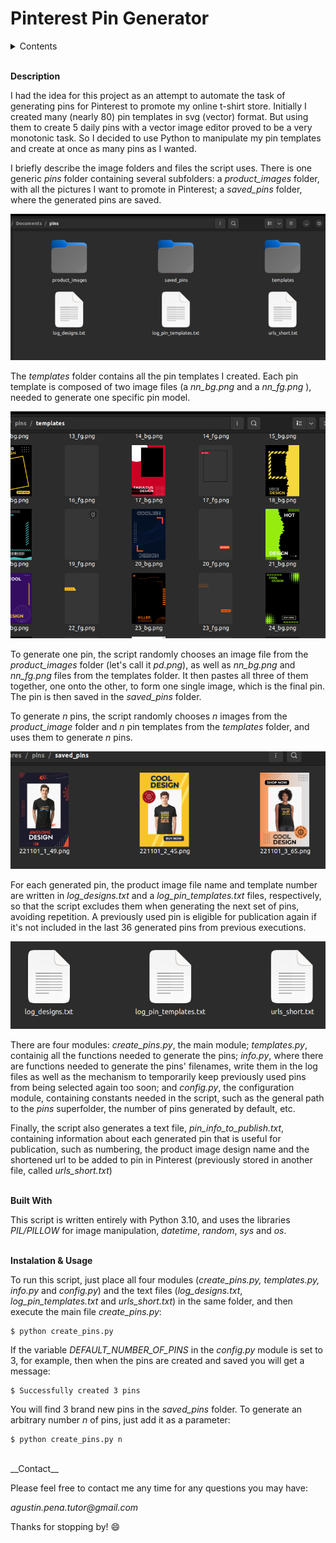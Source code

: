 # Pinterest Pin Generator

<details>
  <summary>Contents</summary>

  1. Description
  2. Built with
  3. Installation & Usage
  4. Contact
</details>
&nbsp;


**Description**

I had the idea for this project as an attempt to automate the task of generating pins for Pinterest to promote my online t-shirt store. Initially I created many (nearly 80) pin templates in svg (vector) format. But using them to create 5 daily pins with a vector image editor proved to be a very monotonic task. So I decided to  use Python to manipulate my pin templates and create at once as many pins as I wanted.

I briefly describe the image folders and files the script uses. There is one generic _pins_ folder containing several subfolders: a _product_images_ folder, with all the pictures I want to promote in Pinterest; a _saved_pins_ folder, where the generated pins are saved.

!['Folders'](images/folders.png)

The _templates_ folder contains all the pin templates I created. Each pin template is composed of two image files (a _nn_bg.png_ and a _nn_fg.png_ ), needed to generate one specific pin model.

!['Product'](images/templates.png)

To generate one pin, the script randomly chooses an image file from the _product_images_ folder (let's call it _pd.png_), as well as _nn_bg.png_ and _nn_fg.png_ files from the templates folder. It then pastes all three of them together, one onto the other, to form one single image, which is the final pin. The pin is then saved in the _saved_pins_ folder.

To generate  _n_ pins, the script randomly chooses _n_ images from the _product_image_ folder and _n_ pin templates from the _templates_ folder, and uses them to generate _n_ pins.

!['Pins'](images/pins.png)


For each generated pin, the product image file name and template number are written in _log_designs.txt_ and a _log_pin_templates.txt_ files, respectively, so that the script excludes them when generating the next set of pins, avoiding repetition. A previously used pin is eligible for publication again if it's not included in the last 36 generated pins from previous executions.

!['Logs'](images/logs.png)

There are four modules: _create_pins.py_, the main module; _templates.py_, containig all the functions needed to generate the pins; _info.py_, where there are functions needed to generate the pins' filenames, write them in the log files as well as the mechanism to temporarily keep previously used pins from being selected again too soon; and _config.py_, the configuration module, containing constants needed in the script, such as the general path to the _pins_ superfolder, the number of pins generated by default, etc.

Finally, the script also generates a text file, _pin_info_to_publish.txt_, containing information about each generated pin that is useful for publication, such as numbering, the product image design name and the shortened url to be added to pin in Pinterest (previously stored in another file, called _urls_short.txt_)
<br><br>

__Built With__

This script is written entirely with Python 3.10, and uses the libraries _PIL/PILLOW_ for image manipulation, _datetime_, _random_, _sys_ and _os_.
<br><br>

__Instalation & Usage__

To run this script, just place all four modules (_create_pins.py, templates.py, info.py_ and _config.py_) and the text files (_log_designs.txt_, _log_pin_templates.txt_ and _urls_short.txt_) in the same folder, and then execute the main file _create_pins.py_:

```shell
$ python create_pins.py
```
If the variable _DEFAULT_NUMBER_OF_PINS_ in the _config.py_ module is set to 3, for example, then when the pins are created and saved you will get a message:
```shell
$ Successfully created 3 pins
```
You will find 3 brand new pins in the _saved_pins_ folder. To generate an arbitrary number _n_ of pins, just add it as a parameter:
```shell
$ python create_pins.py n
```
<br>
__Contact__

Please feel free to contact me any time for any questions you may have:

_agustin.pena.tutor@gmail.com_
&nbsp;

Thanks for stopping by! 😄
